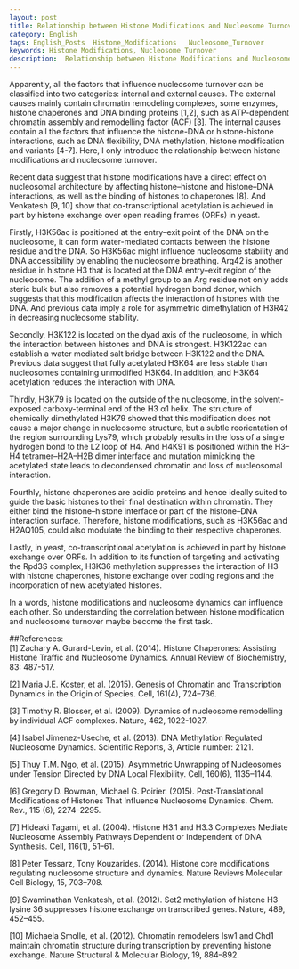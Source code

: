 ```yaml
---
layout: post
title: Relationship between Histone Modifications and Nucleosome Turnover
category: English
tags: English_Posts  Histone_Modifications   Nucleosome_Turnover
keywords: Histone Modifications, Nucleosome Turnover
description:  Relationship between Histone Modifications and Nucleosome Turnover
---
```


Apparently, all the factors that influence nucleosome turnover can be classified into two categories:  internal and external causes.  The external causes mainly contain chromatin remodeling complexes, some enzymes, histone chaperones and DNA binding proteins [1,2], such as ATP-dependent chromatin assembly and remodelling factor (ACF) [3]. The internal causes contain all the factors that influence the histone-DNA or histone-histone interactions, such as DNA flexibility, DNA methylation, histone modification and variants [4-7]. Here, I only introduce the relationship between histone modifications and nucleosome turnover.


Recent data suggest that histone modifications have a direct effect on nucleosomal architecture by affecting histone–histone and histone–DNA interactions, as well as the binding of histones to chaperones [8]. And Venkatesh [9, 10] show that co-transcriptional acetylation is achieved in part by histone exchange over open reading frames (ORFs) in yeast.


Firstly, H3K56ac is positioned at the entry–exit point of the DNA on the nucleosome, it can form water-mediated contacts between the histone residue and the DNA. So H3K56ac might influence nucleosome stability and DNA accessibility by enabling the nucleosome breathing. Arg42 is another residue in histone H3 that is located at the DNA entry–exit region of the nucleosome. The addition of a methyl group to an Arg residue not only adds steric bulk but also removes a potential hydrogen bond donor, which suggests that this modification affects the interaction of histones with the DNA. And previous data imply a role for asymmetric dimethylation of H3R42 in decreasing nucleosome stability.


Secondly, H3K122 is located on the dyad axis of the nucleosome, in which the interaction between histones and DNA is strongest. H3K122ac can establish a water mediated salt bridge between H3K122 and the DNA. Previous data suggest that fully acetylated H3K64 are less stable than nucleosomes containing unmodified H3K64. In addition, and H3K64 acetylation reduces the interaction with DNA.


Thirdly, H3K79 is located on the outside of the nucleosome, in the solvent-exposed carboxy-terminal end of the H3 α1 helix. The structure of chemically dimethylated H3K79 showed that this modification does not cause a major change in nucleosome structure, but a subtle reorientation of the region surrounding Lys79, which probably results in the loss of a single hydrogen bond to the L2 loop of H4. And H4K91 is positioned within the H3–H4 tetramer–H2A–H2B dimer interface and mutation mimicking the acetylated state leads to decondensed chromatin and loss of nucleosomal interaction.


Fourthly, histone chaperones are acidic proteins and hence ideally suited to guide the basic histones to their final destination within chromatin. They either bind the histone–histone interface or part of the histone–DNA interaction surface. Therefore, histone modifications, such as H3K56ac and H2AQ105, could also modulate the binding to their respective chaperones.


Lastly, in yeast, co-transcriptional acetylation is achieved in part by histone exchange over ORFs. In addition to its function of targeting and activating the Rpd3S complex, H3K36 methylation suppresses the interaction of H3 with histone chaperones, histone exchange over coding regions and the incorporation of new acetylated histones.


In a words, histone modifications and nucleosome dynamics can influence each other. So understanding the correlation between histone modification and nucleosome turnover maybe become the first task.




##References:                       
[1] Zachary A. Gurard-Levin, et al. (2014). Histone Chaperones: Assisting Histone Traffic and Nucleosome Dynamics. Annual Review of Biochemistry, 83: 487-517. 
                        
[2] Maria J.E. Koster, et al. (2015). Genesis of Chromatin and Transcription Dynamics in the Origin of Species. Cell, 161(4), 724–736.    
                                 
[3] Timothy R. Blosser, et al. (2009). Dynamics of nucleosome remodelling by individual ACF complexes. Nature, 462, 1022-1027.    
                               
[4] Isabel Jimenez-Useche, et al. (2013). DNA Methylation Regulated Nucleosome Dynamics. Scientific Reports, 3, Article number: 2121.  
                               
[5] Thuy T.M. Ngo, et al. (2015).  Asymmetric Unwrapping of Nucleosomes under Tension Directed by DNA Local Flexibility. Cell, 160(6), 1135–1144.  
                      
[6] Gregory D. Bowman, Michael G. Poirier. (2015). Post-Translational Modifications of Histones That Influence Nucleosome Dynamics. Chem. Rev., 115 (6), 2274–2295.    
                            
[7] Hideaki Tagami, et al. (2004). Histone H3.1 and H3.3 Complexes Mediate Nucleosome Assembly Pathways Dependent or Independent of DNA Synthesis. Cell, 116(1), 51–61.  
                             
[8] Peter Tessarz, Tony Kouzarides. (2014). Histone core modifications regulating nucleosome structure and dynamics. Nature Reviews Molecular Cell Biology, 15, 703–708.  
                                     
[9] Swaminathan Venkatesh, et al. (2012). Set2 methylation of histone H3 lysine 36 suppresses histone exchange on transcribed genes. Nature, 489, 452–455. 
                                                      
[10] Michaela Smolle, et al. (2012). Chromatin remodelers Isw1 and Chd1 maintain chromatin structure during transcription by preventing histone exchange. Nature Structural & Molecular Biology, 19, 884–892.  
                                                        
                                                               
